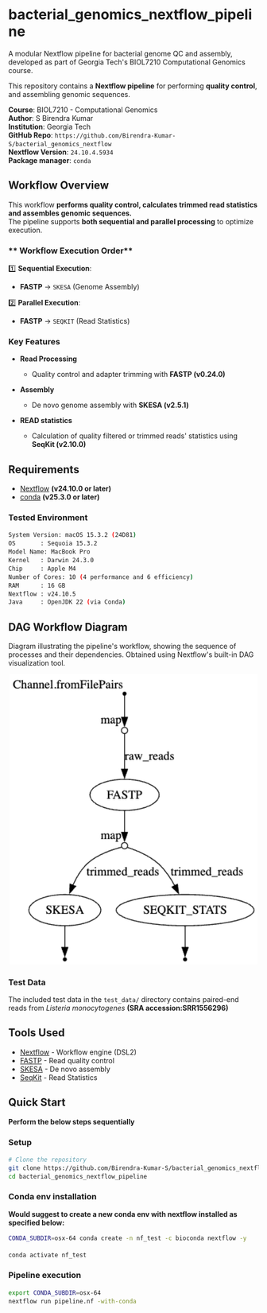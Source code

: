 # bacterial_genomics_nextflow_pipeline

A modular Nextflow pipeline for bacterial genome QC and assembly, developed as part of Georgia Tech's BIOL7210 Computational Genomics course.

This repository contains a **Nextflow pipeline** for performing **quality control**, and assembling genomic sequences.

**Course**: BIOL7210 - Computational Genomics  
**Author**: S Birendra Kumar  
**Institution**: Georgia Tech  
**GitHub Repo**: `https://github.com/Birendra-Kumar-S/bacterial_genomics_nextflow`  
**Nextflow Version**: `24.10.4.5934`  
**Package manager**: `conda`

## **Workflow Overview**
This workflow **performs quality control, calculates trimmed read statistics and assembles genomic sequences.**  
The pipeline supports **both sequential and parallel processing** to optimize execution.

### ** Workflow Execution Order**
1️⃣ **Sequential Execution**:
- **FASTP** → `SKESA` (Genome Assembly)

2️⃣ **Parallel Execution**:
- **FASTP** → `SEQKIT` (Read Statistics)

### Key Features

- **Read Processing**
  - Quality control and adapter trimming with **FASTP (v0.24.0)**
  
- **Assembly**
  - De novo genome assembly with **SKESA (v2.5.1)**
  
- **READ statistics**
  - Calculation of quality filtered or trimmed reads' statistics using **SeqKit (v2.10.0)**

## Requirements

- [Nextflow](https://www.nextflow.io/) **(v24.10.0 or later)**
- [conda](https://github.com/conda/conda) **(v25.3.0 or later)**

### Tested Environment

```bash
System Version: macOS 15.3.2 (24D81)
OS       : Sequoia 15.3.2
Model Name: MacBook Pro
Kernel   : Darwin 24.3.0
Chip     : Apple M4
Number of Cores: 10 (4 performance and 6 efficiency)
RAM      : 16 GB
Nextflow : v24.10.5
Java     : OpenJDK 22 (via Conda)
```

## DAG Workflow Diagram 
Diagram illustrating the pipeline's workflow, showing the sequence of processes and their dependencies. Obtained using Nextflow's built-in DAG visualization tool.

<div align="center">
  <img src="workflow.png" alt="Dag flow" width="500"/>
</div>




### Test Data 

The included test data in the `test_data/` directory contains paired-end reads from *Listeria monocytogenes* **(SRA accession:SRR1556296)**



## Tools Used

- [Nextflow](https://www.nextflow.io/) - Workflow engine (DSL2)
- [FASTP](https://github.com/OpenGene/fastp) - Read quality control
- [SKESA](https://github.com/ncbi/SKESA) - De novo assembly
- [SeqKit](https://github.com/shenwei356/seqkit) - Read Statistics


## Quick Start

**Perform the below steps sequentially**

### Setup

```bash
# Clone the repository
git clone https://github.com/Birendra-Kumar-S/bacterial_genomics_nextflow_pipeline
cd bacterial_genomics_nextflow_pipeline
```

### Conda env installation

**Would suggest to create a new conda env with nextflow installed as specified below:**

```bash
CONDA_SUBDIR=osx-64 conda create -n nf_test -c bioconda nextflow -y

conda activate nf_test
```

### Pipeline execution

```bash
export CONDA_SUBDIR=osx-64
nextflow run pipeline.nf -with-conda
```

